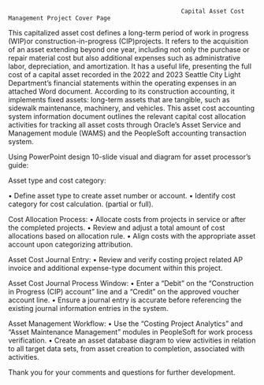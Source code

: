                                                      Capital Asset Cost Management Project Cover Page
                                                     
This capitalized asset cost defines a long-term period of work in progress (WIP)or construction-in-progress (CIP)projects. It refers to the acquisition of an asset extending beyond one year, including not only the purchase or repair material cost but also additional expenses such as administrative labor, depreciation, and amortization. It has a useful life, presenting the full cost of a capital asset recorded in the 2022 and 2023 Seattle City Light Department’s financial statements within the operating expenses in an attached Word document. According to its construction accounting, it implements fixed assets: long-term assets that are tangible, such as sidewalk maintenance, machinery, and vehicles.
This asset cost accounting system information document outlines the relevant capital cost allocation activities for tracking all asset costs through Oracle’s Asset Service and Management module (WAMS) and the PeopleSoft accounting transaction system.

Using PowerPoint design 10-slide visual and diagram for asset processor’s guide:

Asset type and cost category:

• Define asset type to create asset number or account.
• Identify cost category for cost calculation. (partial or full).

Cost Allocation Process:
• Allocate costs from projects in service or after the completed projects.
• Review and adjust a total amount of cost allocations based on allocation rule.
• Align costs with the appropriate asset account upon categorizing attribution.

Asset Cost Journal Entry:
• Review and verify costing project related AP invoice and additional expense-type document within this project.

Asset Cost Journal Process Window:
• Enter a “Debit” on the “Construction in Progress (CIP) account” line and a “Credit” on the approved voucher account line.
• Ensure a journal entry is accurate before referencing the existing journal information entries in the system.

Asset Management Workflow:
• Use the “Costing Project Analytics” and “Asset Maintenance Management” modules in PeopleSoft for work process verification.
• Create an asset database diagram to view activities in relation to all target data sets, from asset creation to completion, associated with activities.

Thank you for your comments and questions for further development.
